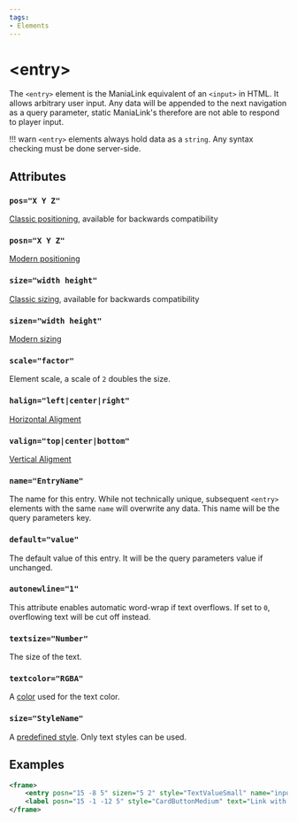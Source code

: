```yaml
---
tags:
- Elements
---
```


# &lt;entry&gt;
The `<entry>` element is the ManiaLink equivalent of an `<input>` in HTML. It allows arbitrary user input. Any data will be appended to the next navigation as a query parameter, static ManiaLink's therefore are not able to respond to player input.

!!! warn
    `<entry>` elements always hold data as a `string`. Any syntax checking must be done server-side.

<!-- TODO: Check if this actually works as a key:value and not an url replacement -->

## Attributes
### `pos="X Y Z"`
[Classic positioning](../general/positioning.md#classical-united--nations), available for backwards compatibility

### `posn="X Y Z"`
[Modern positioning](../general/positioning.md#modern-united-forever--nations-forever)

### `size="width height"`
[Classic sizing](../general/positioning.md#classical-united--nations), available for backwards compatibility

### `sizen="width height"`
[Modern sizing](../general/positioning.md#modern-united-forever--nations-forever)

### `scale="factor"`
Element scale, a scale of `2` doubles the size.

### `halign="left|center|right"`
[Horizontal Aligment](../general/positioning.md#alignment)

### `valign="top|center|bottom"`
[Vertical Aligment](../general/positioning.md#alignment)

### `name="EntryName"`
The name for this entry. While not technically unique, subsequent `<entry>` elements with the same `name` will overwrite any data. This name will be the query parameters key.

### `default="value"`
The default value of this entry. It will be the query parameters value if unchanged.

### `autonewline="1"`
This attribute enables automatic word-wrap if text overflows. If set to `0`, overflowing text will be cut off instead.

### `textsize="Number"`
The size of the text.

### `textcolor="RGBA"`
A [color](../general/colors.md) used for the text color.

### `size="StyleName"`
A [predefined style](../general/predefined-styles.md). Only text styles can be used.

## Examples
```xml
<frame>
    <entry posn="15 -8 5" sizen="5 2" style="TextValueSmall" name="inputvalue" default="42" />
    <label posn="15 -1 -12 5" style="CardButtonMedium" text="Link with value" url="http://site.php?value=inputvalue" />
</frame>
```
